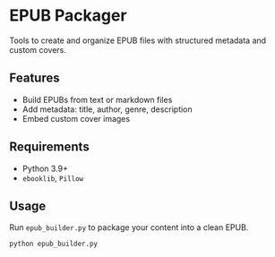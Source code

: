 # EPUB Packager

Tools to create and organize EPUB files with structured metadata and custom covers.

## Features
- Build EPUBs from text or markdown files
- Add metadata: title, author, genre, description
- Embed custom cover images

## Requirements
- Python 3.9+
- `ebooklib`, `Pillow`

## Usage
Run `epub_builder.py` to package your content into a clean EPUB.

```bash
python epub_builder.py
